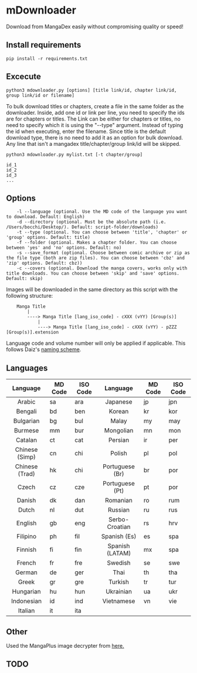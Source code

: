 # mDownloader
Download from MangaDex easily without compromising quality or speed!

## Install requirements
`pip install -r requirements.txt`

## Excecute 
`python3 mdownloader.py [options] [title link/id, chapter link/id, group link/id or filename]`

To bulk download titles or chapters, create a file in the same folder as the downloader. Inside, add one id or link per line, you need to specify the ids are for chapters or titles. The Link can be either for chapters or titles, no need to specify which it is using the "--type" argument. Instead of typing the id when executing, enter the filename. Since title is the default download type, there is no need to add it as an option for bulk download. Any line that isn't a mangadex title/chapter/group link/id will be skipped.

`python3 mdownloader.py mylist.txt [-t chapter/group]`

```
id_1
id_2
id_3
...
```

## Options
```
    -l --language (optional. Use the MD code of the language you want to download. Default: English)
    -d --directory (optional. Must be the absolute path (i.e. /Users/bocchi/Desktop/). Default: script-folder/downloads)
    -t --type (optional. You can choose between 'title', 'chapter' or 'group' options. Default: title)
    -f --folder (optional. Makes a chapter folder. You can choose between 'yes' and 'no' options. Default: no)
    -s --save_format (optional. Choose between comic archive or zip as the file type (both are zip files). You can choose between 'cbz' and 'zip' options. Default: cbz))
    -c --covers (optional. Download the manga covers, works only with title downloads. You can choose between 'skip' and 'save' options. Default: skip)
```

Images will be downloaded in the same directory as this script with the following structure:

```
    Manga Title
        |
        ----> Manga Title [lang_iso_code] - cXXX (vYY) [Group(s)]
            |
            ----> Manga Title [lang_iso_code] - cXXX (vYY) - pZZZ [Group(s)].extension
```
Language code and volume number will only be applied if applicable.
This follows Daiz's [naming scheme](https://github.com/Daiz/manga-naming-scheme).

## Languages

| Language        | MD Code       | ISO Code      | Language        | MD Code       | ISO Code      |
|:---------------:| ------------- | ------------- |:---------------:| ------------- | ------------- |
| Arabic          | sa            | ara           | Japanese        | jp            | jpn           |
| Bengali         | bd            | ben           | Korean          | kr            | kor           |
| Bulgarian       | bg            | bul           | Malay           | my            | may           |
| Burmese         | mm            | bur           | Mongolian       | mn            | mon           |
| Catalan         | ct            | cat           | Persian         | ir            | per           |
| Chinese (Simp)  | cn            | chi           | Polish          | pl            | pol           |
| Chinese (Trad)  | hk            | chi           | Portuguese (Br) | br            | por           |
| Czech           | cz            | cze           | Portuguese (Pt) | pt            | por           |
| Danish          | dk            | dan           | Romanian        | ro            | rum           |
| Dutch           | nl            | dut           | Russian         | ru            | rus           |
| English         | gb            | eng           | Serbo-Croatian  | rs            | hrv           |
| Filipino        | ph            | fil           | Spanish (Es)    | es            | spa           |
| Finnish         | fi            | fin           | Spanish (LATAM) | mx            | spa           |
| French          | fr            | fre           | Swedish         | se            | swe           |
| German          | de            | ger           | Thai            | th            | tha           |
| Greek           | gr            | gre           | Turkish         | tr            | tur           |
| Hungarian       | hu            | hun           | Ukrainian       | ua            | ukr           |
| Indonesian      | id            | ind           | Vietnamese      | vn            | vie           |
| Italian         | it            | ita           |

## Other
Used the MangaPlus image decrypter from [here.](https://github.com/hurlenko/mloader)

## TODO